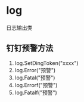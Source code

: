 # log
日志输出类
## 钉钉预警方法
1. log.SetDingToken("xxxx")
2. log.Error("预警")　
3. log.Fatal("预警")
4.  log.Errorf("预警")
5.  log.Fatalf("预警")
